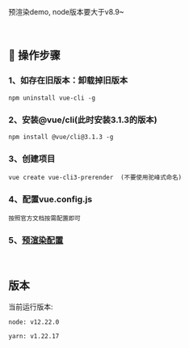 预渲染demo, node版本要大于v8.9~

<br/>

## 🚀 操作步骤

### 1、如存在旧版本：卸载掉旧版本  

```
npm uninstall vue-cli -g 
```
### 2、安装@vue/cli(此时安装3.1.3的版本)
```
npm install @vue/cli@3.1.3 -g
```

### 3、创建项目
```
vue create vue-cli3-prerender  (不要使用驼峰式命名)
```

### 4、配置vue.config.js 
```
按照官方文档按需配置即可
```

### 5、[预渲染配置](https://learnku.com/articles/46637)

<br/>

## 版本

当前运行版本:
```
node: v12.22.0

yarn: v1.22.17
```